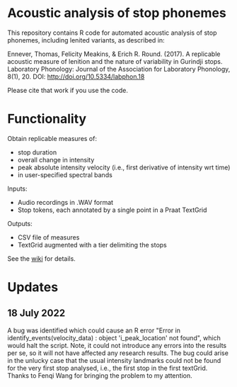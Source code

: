 # Acoustic analysis of stop phonemes

This repository contains R code for automated acoustic analysis of stop phonemes, including lenited variants, as described in:

Ennever, Thomas, Felicity Meakins, & Erich R. Round. (2017). A replicable acoustic measure of lenition and the nature of variability in Gurindji stops. Laboratory Phonology: Journal of the Association for Laboratory Phonology, 8(1), 20. DOI: http://doi.org/10.5334/labphon.18

Please cite that work if you use the code.

# Functionality

Obtain replicable measures of:
- stop duration
- overall change in intensity
- peak absolute intensity velocity (i.e., first derivative of intensity wrt time)
- in user-specified spectral bands

Inputs:
- Audio recordings in .WAV format
- Stop tokens, each annotated by a single point in a Praat TextGrid

Outputs:
- CSV file of measures
- TextGrid augmented with a tier delimiting the stops

See the [wiki](https://github.com/erichround/stop_lenition/wiki) for details.

# Updates

## 18 July 2022

A bug was identified which could cause an R error "Error in identify_events(velocity_data) : object 'i_peak_location' not found", which would halt the script. Note, it could not introduce any errors into the results per se, so it will not have affected any research results. The bug could arise in the unlucky case that the usual intensity landmarks could not be found for the very first stop analysed, i.e., the first stop in the first textGrid. Thanks to Fenqi Wang for bringing the problem to my attention.
